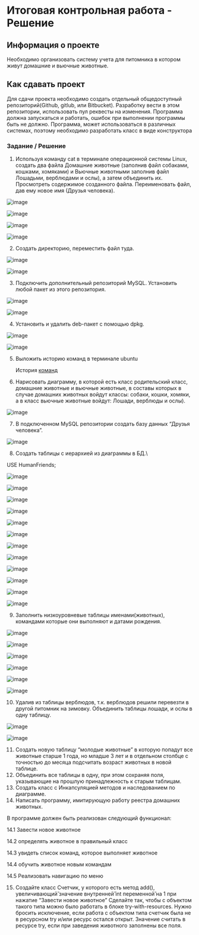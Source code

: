 # Итоговая контрольная работа - Решение

## Информация о проекте
Необходимо организовать систему учета для питомника в котором живут домашние и вьючные животные.

## Как сдавать проект
Для сдачи проекта необходимо создать отдельный общедоступный репозиторий(Github, gitlub, или Bitbucket). Разработку вести в этом репозитории, использовать пул реквесты на изменения. Программа должна запускаться и работать, ошибок при выполнении программы быть не должно. Программа, может использоваться в различных системах, поэтому необходимо разработать класс в виде конструктора

### Задание / Решение

1.	Используя команду cat в терминале операционной системы Linux, создать два файла Домашние животные (заполнив файл собаками, кошками, хомяками) и Вьючные животными заполнив файл Лошадьми, верблюдами и ослы), а затем объединить их. Просмотреть содержимое созданного файла. Переименовать файл, дав ему новое имя (Друзья человека).

![image](https://github.com/titoironman/spec_final_task/assets/11056620/81423114-88a6-492b-bce6-dc4f652a7efc)

![image](https://github.com/titoironman/spec_final_task/assets/11056620/68690bae-4764-43dd-a38d-4eb34735704a)

![image](https://github.com/titoironman/spec_final_task/assets/11056620/a4165580-7cbb-445b-9bc8-72fd514cc34d)

![image](https://github.com/titoironman/spec_final_task/assets/11056620/386f8bd7-a8a2-46c2-86e1-61e55fcfa35f)

2.	Создать директорию, переместить файл туда.

![image](https://github.com/titoironman/spec_final_task/assets/11056620/157f559a-f8b0-4829-9411-f4e4cab276ff)

![image](https://github.com/titoironman/spec_final_task/assets/11056620/e5eeb6d5-d4a2-4995-8622-45eee6806ec2)

3.	Подключить дополнительный репозиторий MySQL. Установить любой пакет из этого репозитория.

![image](https://github.com/titoironman/spec_final_task/assets/11056620/450102d1-efbd-4eb7-aee5-a86978f21b00)

![image](https://github.com/titoironman/spec_final_task/assets/11056620/aea01d05-80ea-4853-b5e1-1872176f2c13)

4.	Установить и удалить deb-пакет с помощью dpkg.

![image](https://github.com/titoironman/spec_final_task/assets/11056620/18e19913-c7e2-4bd1-a951-40e0bddc01e8)

![image](https://github.com/titoironman/spec_final_task/assets/11056620/4b8317ce-7be9-4a9e-85d7-08e258bac3c6)

5.	Выложить историю команд в терминале ubuntu

    История [команд](https://github.com/titoironman/spec_final_task/blob/main/5.TaskHistoryList.md)

6.	Нарисовать диаграмму, в которой есть класс родительский класс, домашние животные и вьючные животные, в составы которых в случае домашних животных войдут классы: собаки, кошки, хомяки, а в класс вьючные животные войдут: Лошади, верблюды и ослы).

![image](https://github.com/titoironman/spec_final_task/assets/11056620/641102ad-661b-4c84-8e0a-508ae2ce4f83)

7.	В подключенном MySQL репозитории создать базу данных “Друзья человека”.

![image](https://github.com/titoironman/spec_final_task/assets/11056620/fc4bfcd2-2a1e-4185-8b91-be4256d9b53c)

8.	Создать таблицы с иерархией из диаграммы в БД.\

USE HumanFriends;

![image](https://github.com/titoironman/spec_final_task/assets/11056620/b8feaa18-28ad-4160-85c9-621dd9fa9530)

![image](https://github.com/titoironman/spec_final_task/assets/11056620/670a310a-f58b-45e9-a446-0da52d8fdb47)

![image](https://github.com/titoironman/spec_final_task/assets/11056620/aeab5cb3-df05-4d91-9060-a33cbe46a0ff)

![image](https://github.com/titoironman/spec_final_task/assets/11056620/f689eea5-7331-49c3-8c8b-896740e727bf)

![image](https://github.com/titoironman/spec_final_task/assets/11056620/0664b053-5934-45c6-82f3-acec0ba97335)

![image](https://github.com/titoironman/spec_final_task/assets/11056620/1a7c29ec-e66c-4ef7-bc2e-db529edf1a28)

![image](https://github.com/titoironman/spec_final_task/assets/11056620/235d5139-51fe-441a-af8a-ab2de2a3b8fb)

![image](https://github.com/titoironman/spec_final_task/assets/11056620/a6bb85fc-0ccd-45ad-901d-7a9be24478af)

![image](https://github.com/titoironman/spec_final_task/assets/11056620/783d8a7e-a867-4478-8c86-6f5e6710613e)

![image](https://github.com/titoironman/spec_final_task/assets/11056620/ff0007dd-901d-47b7-8c71-d727dc739711)

![image](https://github.com/titoironman/spec_final_task/assets/11056620/def79a03-c0a1-45e5-aee8-23eb13adb171)

![image](https://github.com/titoironman/spec_final_task/assets/11056620/a37848f7-75a4-458d-8eb4-8ffc0cbd07d1)

9.	Заполнить низкоуровневые таблицы именами(животных), командами которые они выполняют и датами рождения.

![image](https://github.com/titoironman/spec_final_task/assets/11056620/d28f9975-dbb7-4a23-958f-3c4ff56450d2)

![image](https://github.com/titoironman/spec_final_task/assets/11056620/23fea1ee-fae3-461c-8a31-e5dde277c1cc)

![image](https://github.com/titoironman/spec_final_task/assets/11056620/1a53fd08-c29c-4288-93fd-5d1e64e21097)

![image](https://github.com/titoironman/spec_final_task/assets/11056620/ba7148af-c3bf-4456-9d9c-fedfae6764d4)

![image](https://github.com/titoironman/spec_final_task/assets/11056620/caf5bb90-1a81-481c-9f63-f9363d9abb44)

![image](https://github.com/titoironman/spec_final_task/assets/11056620/cd9cfb05-a63c-4777-a5e9-f314ccc8b64b)

10.	Удалив из таблицы верблюдов, т.к. верблюдов решили перевезти в другой питомник на зимовку. Объединить таблицы лошади, и ослы в одну таблицу.

![image](https://github.com/titoironman/spec_final_task/assets/11056620/ef356570-9840-4a22-b4bc-ddec9b3bd641)

![image](https://github.com/titoironman/spec_final_task/assets/11056620/b30a00a2-98e5-4b1a-8a47-6a0771ae7e42)

11.	Создать новую таблицу “молодые животные” в которую попадут все животные старше 1 года, но младше 3 лет и в отдельном столбце с точностью до месяца подсчитать возраст животных в новой таблице.
12.	Объединить все таблицы в одну, при этом сохраняя поля, указывающие на прошлую принадлежность к старым таблицам.
13.	Создать класс с Инкапсуляцией методов и наследованием по диаграмме.
14.	Написать программу, имитирующую работу реестра домашних животных.

В программе должен быть реализован следующий функционал:

14.1	Завести новое животное

14.2	определять животное в правильный класс

14.3	увидеть список команд, которое выполняет животное

14.4	обучить животное новым командам

14.5	Реализовать навигацию по меню

15.	Создайте класс Счетчик, у которого есть метод add(), увеличивающий̆ значение внутренней̆ int переменной̆ на 1 при нажатие “Завести новое животное” Сделайте так, чтобы с объектом такого типа можно было работать в блоке try-with-resources. Нужно бросить исключение, если работа с объектом типа счетчик была не в ресурсном try и/или ресурс остался открыт. Значение считать в ресурсе try, если при заведения животного заполнены все поля.
